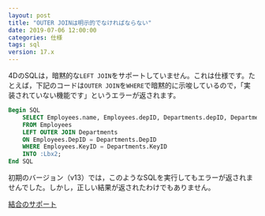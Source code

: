 ```yaml
---
layout: post
title: "OUTER JOINは明示的でなければならない"
date: 2019-07-06 12:00:00
categories: 仕様
tags: sql 
version: 17.x
---
```


4DのSQLは，暗黙的な``LEFT JOIN``をサポートしていません。これは仕様です。たとえば，下記のコードは``OUTER JOIN``を``WHERE``で暗黙的に示唆しているので，「実装されていない機能です」というエラーが返されます。

```sql
Begin SQL
	SELECT Employees.name, Employees.depID, Departments.depID, Departments.depName
	FROM Employees
	LEFT OUTER JOIN Departments
	ON Employees.DepID = Departments.DepID
	WHERE Employees.KeyID = Departments.KeyID
	INTO :Lbx2;
End SQL
```

初期のバージョン（v13）では，このようなSQLを実行してもエラーが返されませんでした。しかし，正しい結果が返されたわけでもありません。

<i class="fa fa-external-link" aria-hidden="true"></i> [結合のサポート](https://doc.4d.com/4Dv17R5/4D/17-R5/Support-of-joins.300-4142705.ja.html)
